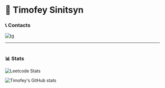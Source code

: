 # 💪 Timofey Sinitsyn




### 📞 Contacts

   <p align="left">
      <a href="https://t.me/tesinitsyn">
         <img alt="tg" title="Telegramm link" src="https://img.shields.io/badge/Telegram-2CA5E0?style=for-the-badge&logo=telegram&logoColor=white"/></a>
   </p>

---

#

### 📊 Stats

![Leetcode Stats](https://leetcard.jacoblin.cool/tesinitsyn?theme=dark&&ext=heatmap)

![Timofey's GitHub stats](https://github-readme-stats.vercel.app/api?username=tesinitsyn&show_icons=true&theme=gruvbox)
